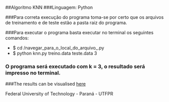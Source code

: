 ##Algoritmo KNN 
###Linguagem: Python

###Para correta execução do programa toma-se por certo que os arquivos de treinamento e de teste estão a pasta raiz do programa.

###Para executar o programa basta executar no terminal os seguintes comandos:
  - $ cd /navegar_para_o_local_do_arquivo_.py
  - $ python knn.py treino.data teste.data 3

### O programa será executado com k = 3, o resultado será impresso no terminal.

###The results can be visualised <a href="https://github.com/lpbaiser/knn/blob/master/article.pdf"/>here<a/>

Federal University of Technology - Paraná - UTFPR

